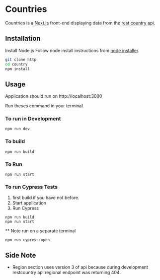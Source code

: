 # Countries

Countries is a [Next.js](https://nextjs.org/) front-end displaying data from the [rest country api](https://restcountries.com/#api-endpoints-v2).

## Installation

Install Node.js 
Follow node install instructions from [node installer](https://nodejs.org/en/download/).

```bash
git clone http
cd country
npm install
```

## Usage
Application should run on http://localhost:3000

Run theses command in your terminal.
### To run in Development
```
npm run dev
```
### To build
```
npm run build
```
### To Run
```
npm run start
```
###  To run Cypress Tests
1. first build if you have not before.
2. Start application 
3. Run Cypress
```
npm run build 
npm run start
```
** Note
run on a separate terminal
```
npm run cypress:open
```

## Side Note
* Region section uses version 3 of api because during development restcountry api regional endpoint was returning 404.
